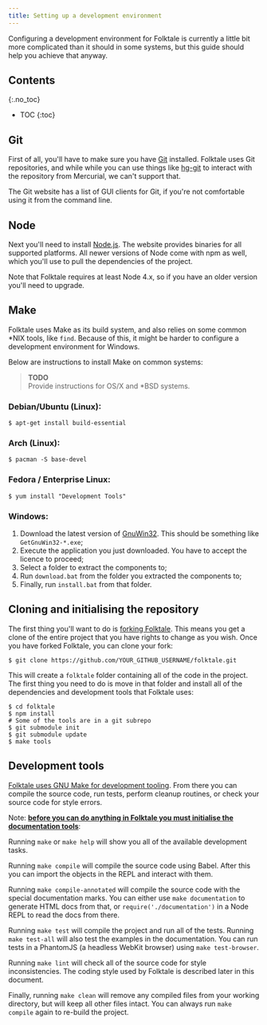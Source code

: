 ```yaml
---
title: Setting up a development environment
---
```


Configuring a development environment for Folktale is currently a little bit
more complicated than it should in some systems, but this guide should help
you achieve that anyway.

## Contents
{:.no_toc}

* TOC
{:toc}


## Git

First of all, you'll have to make sure you have [Git](https://git-scm.com/)
installed. Folktale uses Git repositories, and while while you can use things
like [hg-git](http://hg-git.github.io/) to interact with the repository from
Mercurial, we can't support that.

The Git website has a list of GUI clients for Git, if you're not comfortable
using it from the command line.

## Node

Next you'll need to install [Node.js](https://nodejs.org/en/). The website
provides binaries for all supported platforms. All newer versions of Node come
with npm as well, which you'll use to pull the dependencies of the project.

Note that Folktale requires at least Node 4.x, so if you have an older version
you'll need to upgrade.

## Make

Folktale uses Make as its build system, and also relies on some common *NIX
tools, like `find`. Because of this, it might be harder to configure a
development environment for Windows.

Below are instructions to install Make on common systems:

> **TODO**  
> Provide instructions for OS/X and *BSD systems.

### Debian/Ubuntu (Linux):

    $ apt-get install build-essential

### Arch (Linux):

    $ pacman -S base-devel

### Fedora / Enterprise Linux:

    $ yum install "Development Tools"

### Windows:

 1. Download the latest version of [GnuWin32](https://sourceforge.net/projects/getgnuwin32/files/). This should be something like `GetGnuWin32-*.exe`;
 2. Execute the application you just downloaded. You have to accept the licence to proceed;
 3. Select a folder to extract the components to;
 4. Run `download.bat` from the folder you extracted the components to;
 5. Finally, run `install.bat` from that folder.


## Cloning and initialising the repository

The first thing you'll want to do is
[forking Folktale](https://guides.github.com/activities/forking/). This means
you get a clone of the entire project that you have rights to change as you
wish. Once you have forked Folktale, you can clone your fork:

    $ git clone https://github.com/YOUR_GITHUB_USERNAME/folktale.git

This will create a `folktale` folder containing all of the code in the
project. The first thing you need to do is move in that folder and install all
of the dependencies and development tools that Folktale uses:

    $ cd folktale
    $ npm install
    # Some of the tools are in a git subrepo
    $ git submodule init
    $ git submodule update
    $ make tools


## Development tools

[Folktale uses GNU Make for development tooling](#make). From
there you can compile the source code, run tests, perform cleanup routines, or
check your source code for style errors.

Note: [**before you can do anything in Folktale you must initialise the documentation tools**](#cloning-and-initialising-the-repository):


Running `make` or `make help` will show you all of the available development
tasks.

Running `make compile` will compile the source code using Babel. 
After this you can import the objects in the REPL and interact with them.

Running `make compile-annotated` will compile the source code with the special documentation
marks. You can either use `make documentation` to generate HTML docs from that, or
`require('./documentation')` in a Node REPL to read the docs from there.

Running `make test` will compile the project and run all of the tests. Running
`make test-all` will also test the examples in the documentation. You can run
tests in a PhantomJS (a headless WebKit browser) using `make test-browser`.

Running `make lint` will check all of the source code for style
inconsistencies. The coding style used by Folktale is described later in this
document.

Finally, running `make clean` will remove any compiled files from your working
directory, but will keep all other files intact. You can always run `make
compile` again to re-build the project.
